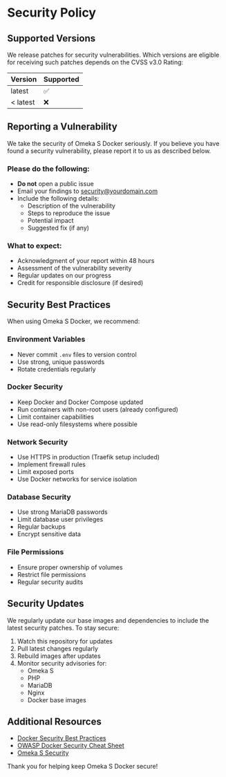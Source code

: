 # Security Policy

## Supported Versions

We release patches for security vulnerabilities. Which versions are eligible for receiving such patches depends on the CVSS v3.0 Rating:

| Version | Supported          |
| ------- | ------------------ |
| latest  | :white_check_mark: |
| < latest| :x:                |

## Reporting a Vulnerability

We take the security of Omeka S Docker seriously. If you believe you have found a security vulnerability, please report it to us as described below.

### Please do the following:

- **Do not** open a public issue
- Email your findings to security@yourdomain.com
- Include the following details:
  - Description of the vulnerability
  - Steps to reproduce the issue
  - Potential impact
  - Suggested fix (if any)

### What to expect:

- Acknowledgment of your report within 48 hours
- Assessment of the vulnerability severity
- Regular updates on our progress
- Credit for responsible disclosure (if desired)

## Security Best Practices

When using Omeka S Docker, we recommend:

### Environment Variables
- Never commit `.env` files to version control
- Use strong, unique passwords
- Rotate credentials regularly

### Docker Security
- Keep Docker and Docker Compose updated
- Run containers with non-root users (already configured)
- Limit container capabilities
- Use read-only filesystems where possible

### Network Security
- Use HTTPS in production (Traefik setup included)
- Implement firewall rules
- Limit exposed ports
- Use Docker networks for service isolation

### Database Security
- Use strong MariaDB passwords
- Limit database user privileges
- Regular backups
- Encrypt sensitive data

### File Permissions
- Ensure proper ownership of volumes
- Restrict file permissions
- Regular security audits

## Security Updates

We regularly update our base images and dependencies to include the latest security patches. To stay secure:

1. Watch this repository for updates
2. Pull latest changes regularly
3. Rebuild images after updates
4. Monitor security advisories for:
   - Omeka S
   - PHP
   - MariaDB
   - Nginx
   - Docker base images

## Additional Resources

- [Docker Security Best Practices](https://docs.docker.com/develop/security-best-practices/)
- [OWASP Docker Security Cheat Sheet](https://cheatsheetseries.owasp.org/cheatsheets/Docker_Security_Cheat_Sheet.html)
- [Omeka S Security](https://omeka.org/s/docs/user-manual/admin/security/)

Thank you for helping keep Omeka S Docker secure!